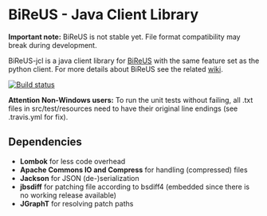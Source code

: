 # BiReUS - Java Client Library

**Important note:** BiReUS is not stable yet. File format compatibility may break during development.

BiReUS-jcl is a java client library for [BiReUS](https://github.com/Brutus5000/BiReUS) with the same feature set as the python client.
For more details about BiReUS see the related [wiki](https://github.com/Brutus5000/BiReUS/wiki).

[![Build status](https://travis-ci.org/Brutus5000/BiReUS-JCL.svg?branch=master)](https://travis-ci.org/Brutus5000/BiReUS-jcl)

**Attention Non-Windows users:**
To run the unit tests without failing, all .txt files in src/test/resources need to have their original line endings (see .travis.yml for fix).

## Dependencies
* **Lombok** for less code overhead
* **Apache Commons IO and Compress** for handling (compressed) files
* **Jackson** for JSON (de-)serialization
* **jbsdiff** for patching file according to bsdiff4 (embedded since there is no working release available)
* **JGraphT** for resolving patch paths